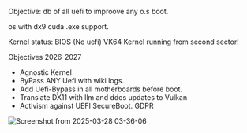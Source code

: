Objective: db of all uefi to improove any o.s boot.

os with dx9 cuda .exe support.

Kernel status: BIOS (No uefi)
VK64 Kernel running from second sector!

Objectives 2026-2027

- Agnostic Kernel
- ByPass ANY Uefi with wiki logs.
- Add Uefi-Bypass in all motherboards before boot. 
- Translate DX11 with llm and ddos updates to Vulkan 
- Activism against UEFI SecureBoot. GDPR

![Screenshot from 2025-03-28 03-36-06](https://github.com/user-attachments/assets/01848b36-64e5-4a14-aa83-b8125765422b)
